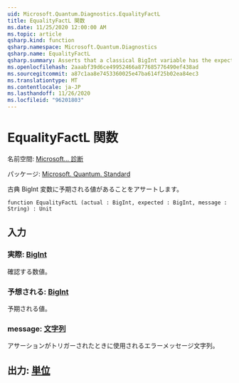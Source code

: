 ```yaml
---
uid: Microsoft.Quantum.Diagnostics.EqualityFactL
title: EqualityFactL 関数
ms.date: 11/25/2020 12:00:00 AM
ms.topic: article
qsharp.kind: function
qsharp.namespace: Microsoft.Quantum.Diagnostics
qsharp.name: EqualityFactL
qsharp.summary: Asserts that a classical BigInt variable has the expected value.
ms.openlocfilehash: 2aaabf39d6ce49952466a877685776490ef438ad
ms.sourcegitcommit: a87c1aa8e7453360025e47ba614f25b02ea84ec3
ms.translationtype: MT
ms.contentlocale: ja-JP
ms.lasthandoff: 11/26/2020
ms.locfileid: "96201803"
---
```

# <a name="equalityfactl-function"></a>EqualityFactL 関数

名前空間: [Microsoft... 診断](xref:Microsoft.Quantum.Diagnostics)

パッケージ: [Microsoft. Quantum. Standard](https://nuget.org/packages/Microsoft.Quantum.Standard)


古典 BigInt 変数に予期される値があることをアサートします。

```qsharp
function EqualityFactL (actual : BigInt, expected : BigInt, message : String) : Unit
```


## <a name="input"></a>入力

### <a name="actual--bigint"></a>実際: [BigInt](xref:microsoft.quantum.lang-ref.bigint)

確認する数値。


### <a name="expected--bigint"></a>予想される: [BigInt](xref:microsoft.quantum.lang-ref.bigint)

予期される値。


### <a name="message--string"></a>message: [文字列](xref:microsoft.quantum.lang-ref.string)

アサーションがトリガーされたときに使用されるエラーメッセージ文字列。



## <a name="output--unit"></a>出力: [単位](xref:microsoft.quantum.lang-ref.unit)


